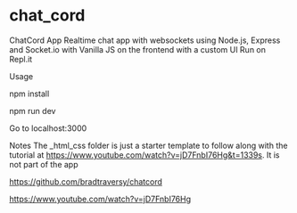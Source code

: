 # chat_cord

ChatCord App
Realtime chat app with websockets using Node.js, Express and Socket.io with Vanilla JS on the frontend with a custom UI Run on Repl.it

Usage

npm install

npm run dev

Go to localhost:3000



Notes
The _html_css folder is just a starter template to follow along with the tutorial at https://www.youtube.com/watch?v=jD7FnbI76Hg&t=1339s. It is not part of the app

https://github.com/bradtraversy/chatcord


https://www.youtube.com/watch?v=jD7FnbI76Hg
